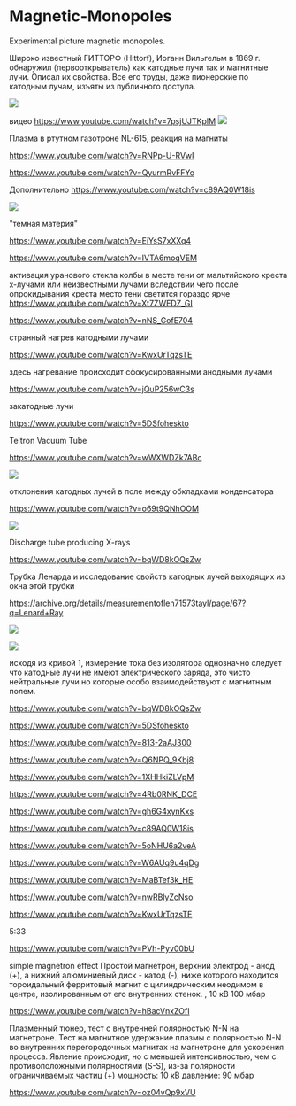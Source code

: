 # Magnetic-Monopoles
Experimental picture magnetic monopoles.

Широко известный ГИТТОРФ (Hittorf), Иоганн Вильгельм в 1869 г. 
обнаружил (первооткрыватель) как катодные лучи так и магнитные лучи. Описал их свойства. Все его
труды, даже пионерские по катодным лучам, изъяты из публичного доступа.

![](./first_monopol.jpg)

видео https://www.youtube.com/watch?v=7psjUJTKpIM
![](./magnetic_monopoles.png)

Плазма в ртутном газотроне NL-615, реакция на магниты

https://www.youtube.com/watch?v=RNPp-U-RVwI

https://www.youtube.com/watch?v=QyurmRvFFYo

Дополнительно 
https://www.youtube.com/watch?v=c89AQ0W18is

![](./Crookes_V_tube.png)

"темная материя"

https://www.youtube.com/watch?v=EiYsS7xXXq4

https://www.youtube.com/watch?v=IVTA6moqVEM

активация уранового стекла колбы в месте тени от мальтийского креста х-лучами или неизвестными лучами
вследствии чего после опрокидывания креста место тени светится гораздо ярче
https://www.youtube.com/watch?v=Xt7ZWEDZ_GI

https://www.youtube.com/watch?v=nNS_GofE704

странный нагрев катодными лучами

https://www.youtube.com/watch?v=KwxUrTqzsTE

здесь нагревание происходит сфокусированными анодными лучами

https://www.youtube.com/watch?v=jQuP256wC3s


закатодные лучи

https://www.youtube.com/watch?v=5DSfoheskto

Teltron Vacuum Tube

https://www.youtube.com/watch?v=wWXWDZk7ABc

![](./kanalow.png)


отклонения катодных лучей в поле между обкладками конденсатора

https://www.youtube.com/watch?v=o69t9QNhOOM

![](./beam_s.png)

Discharge tube producing X-rays

https://www.youtube.com/watch?v=bqWD8kOQsZw


Трубка Ленарда и исследование свойств катодных лучей выходящих из окна этой трубки

https://archive.org/details/measurementoflen71573tayl/page/67?q=Lenard+Ray

![](./Lenard_window_tube_labeled.png)

![](./lenard_current.png)

исходя из кривой 1, измерение тока без изолятора однозначно следует что катодные лучи не имеют электрического заряда,
это чисто нейтральные лучи но которые особо взаимодействуют с магнитным полем.



https://www.youtube.com/watch?v=bqWD8kOQsZw

https://www.youtube.com/watch?v=5DSfoheskto

https://www.youtube.com/watch?v=813-2aAJ300

https://www.youtube.com/watch?v=Q6NPQ_9Kbj8

https://www.youtube.com/watch?v=1XHHkiZLVpM

https://www.youtube.com/watch?v=4Rb0RNK_DCE

https://www.youtube.com/watch?v=gh6G4xynKxs

https://www.youtube.com/watch?v=c89AQ0W18is

https://www.youtube.com/watch?v=5oNHU6a2veA

https://www.youtube.com/watch?v=W6AUq9u4qDg

https://www.youtube.com/watch?v=MaBTef3k_HE

https://www.youtube.com/watch?v=nwRBlyZcNso

https://www.youtube.com/watch?v=KwxUrTqzsTE

5:33

https://www.youtube.com/watch?v=PVh-Pyv00bU

simple magnetron effect
Простой магнетрон, верхний электрод - анод (+), а нижний алюминиевый диск - катод (-), ниже которого находится тороидальный ферритовый магнит с цилиндрическим неодимом в центре, изолированным от его внутренних стенок. ,
10 кВ 100 мбар

https://www.youtube.com/watch?v=hBacVnxZOfI



Плазменный тюнер, тест с внутренней полярностью N-N на магнетроне.
Тест на магнитное удержание плазмы с полярностью N-N во внутренних перегородочных магнитах на магнетроне для ускорения процесса.
Явление происходит, но с меньшей интенсивностью, чем с противоположными полярностями (S-S), из-за полярности ограничиваемых частиц (+)
мощность: 10 кВ
давление: 90 мбар

https://www.youtube.com/watch?v=oz04vQp9xVU


